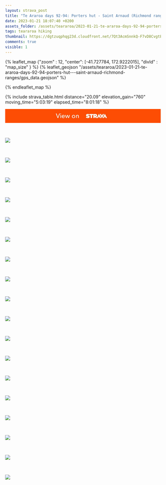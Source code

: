 ```yaml
---
layout: strava_post
title: "Te Araroa days 92-94: Porters hut - Saint Arnaud (Richmond ranges)"
date: 2023-01-21 18:07:40 +0200
assets_folder: /assets/teararoa/2023-01-21-te-araroa-days-92-94-porters-hut---saint-arnaud-richmond-ranges
tags: teararoa hiking
thumbnail: https://dgtzuqphqg23d.cloudfront.net/7Qt3AcmSnnkQ-F7vD8CvgtE36U5U_PP7hHsCXdt_MsM-1024x768.jpg
comments: true
visible: 1
---
```



{% leaflet_map {"zoom" : 12,
                  "center": [-41.727784, 172.9222015],
                 "divId" : "map_size" } %}
    {% leaflet_geojson "/assets/teararoa/2023-01-21-te-araroa-days-92-94-porters-hut---saint-arnaud-richmond-ranges/gps_data.geojson" %}

{% endleaflet_map %}





{% include strava_table.html distance="20.09" elevation_gain="760" moving_time="5:03:19" elapsed_time="8:01:18" %}

[![](/assets/strava.jpg)](https://www.strava.com/activities/8430974418)


<br />

![](https://dgtzuqphqg23d.cloudfront.net/7Qt3AcmSnnkQ-F7vD8CvgtE36U5U_PP7hHsCXdt_MsM-1024x768.jpg)


<br />

![](https://dgtzuqphqg23d.cloudfront.net/W5qvD02qnMun4P3uZ1FlFYqRDTP_X_J-WMtq8kl2kcM-1024x768.jpg)


<br />

![](https://dgtzuqphqg23d.cloudfront.net/B763UdBi8A4wERmU6WejtReo8jsbgAYDtnDjWVr9H7s-768x1024.jpg)


<br />

![](https://dgtzuqphqg23d.cloudfront.net/CsT5Oy8983tuUiBnwG9ssoURNiWcnLi3bkgM5Mxkljo-768x1024.jpg)


<br />

![](https://dgtzuqphqg23d.cloudfront.net/s0xlRKXd8XE0_zJt-ohH8mjRMPVXesei5ea0Q6YB93g-1024x768.jpg)


<br />

![](https://dgtzuqphqg23d.cloudfront.net/NBoLXg_7Mt0D4Uq6PpP8NRACnFi3galUjWMmKV2ZOW0-1024x768.jpg)


<br />

![](https://dgtzuqphqg23d.cloudfront.net/ke4-S4XE6ovkj-leSh0Lx4aEBAMMxULvu4YILODLc_A-1024x768.jpg)


<br />

![](https://dgtzuqphqg23d.cloudfront.net/scqn9kD2zV_wVO2sR2rbKqT7EWYfKCUrdMfFbeEn9UQ-1024x768.jpg)


<br />

![](https://dgtzuqphqg23d.cloudfront.net/QM40uib0OUm0vD9Ic0ffke9D0jVi4EfF6rhl5HkZQ5I-1024x768.jpg)


<br />

![](https://dgtzuqphqg23d.cloudfront.net/oQz6k3N0FSFyXnAu2m2ur1zqZSzSrBaRdDkyZFxQ6EE-1024x768.jpg)


<br />

![](https://dgtzuqphqg23d.cloudfront.net/VDPBTaaCKZCj0bEi-fe_ym9FkJDOmye0ORI6qk6A7YY-768x1024.jpg)


<br />

![](https://dgtzuqphqg23d.cloudfront.net/EmQ6JPRbMocgCRvYgq1HjiXJaqvokpOrSTkMNu93dzM-768x1024.jpg)


<br />

![](https://dgtzuqphqg23d.cloudfront.net/QmuXve0VyPlsq9vQcVklwFtf1yKeXx24Y6mDFXBISKc-768x1024.jpg)


<br />

![](https://dgtzuqphqg23d.cloudfront.net/cMCpxAVG4uevlsyHm7JtQwGddUHusJ3QCR8SgvYReAY-1024x768.jpg)


<br />

![](https://dgtzuqphqg23d.cloudfront.net/-CHCgp94AUNaLzV_be2DcbM-JHJMh9YyBWy0JUms4-U-768x1024.jpg)


<br />

![](https://dgtzuqphqg23d.cloudfront.net/njGKN1s7UFVUx3PYM_n0IAP5GmjZVyx3-key-8DUJCg-768x1024.jpg)


<br />

![](https://dgtzuqphqg23d.cloudfront.net/KN8HHLrlC7gNp1_6j0kCr4jJS1YxBccp7rKQrDs2Ans-1024x768.jpg)


<br />

![](https://dgtzuqphqg23d.cloudfront.net/mO58-XeuKgvqtHJxk6Pykj2SMuAESQSVHeH2PLa47iM-768x1024.jpg)

